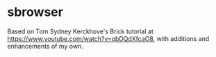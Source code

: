 # sbrowser

Based on Tom Sydney Kerckhove's Brick tutorial at https://www.youtube.com/watch?v=qbDQdXfcaO8, with additions and enhancements of my own.
